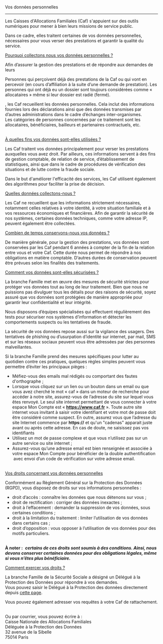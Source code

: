 Vos données personnelles


----------------------------

Les Caisses d'Allocations Familiales (Caf) s'appuient sur des outils numériques pour mener à bien leurs missions de service public. 

Dans ce cadre, elles traitent certaines de vos données personnelles, nécessaires pour vous verser des prestations et garantir la qualité du service.

[Pourquoi collectons nous vos données personnelles ?](#Pourquoicollectonsnousvosdonnespersonnelles)

Afin d’assurer la gestion des prestations et de répondre aux demandes de leurs

Personnes qui perçoivent déjà des prestations de la Caf ou qui vont en percevoir (en cours d’affiliation à la suite d’une demande de prestation). Les personnes qui ont déjà eu un dossier sont toujours considérées comme « allocataires » même si leur dossier est radié (fermé).

, les Caf recueillent les données personnelles. Cela inclut des informations fournies lors des déclarations ainsi que des données transmises par d’autres administrations dans le cadre d’échanges inter-organismes.   
Les catégories de personnes concernées par ce traitement sont les allocataires, bénéficiaires, bailleurs et partenaires contractuels, etc.  
 

[À quelles fins vos données sont-elles utilisées ?](#quellesfinsvosdonnessontellesutilises)

Les Caf traitent vos données principalement pour verser les prestations auxquelles vous avez droit. Par ailleurs, ces informations servent à des fins de gestion comptable, de relation de service, d’établissement de statistiques, ainsi que dans le cadre de procédures de vérification des situations et de lutte contre la fraude sociale.

Dans le but d'améliorer l'efficacité des services, les Caf utilisent également des algorithmes pour faciliter la prise de décision. 

[Quelles données collectons-nous ?](#Quellesdonnescollectonsnous)

Les Caf ne recueillent que les informations strictement nécessaires, notamment celles relatives à votre identité, à votre situation familiale et à vos ressources économiques et financières. Afin de garantir la sécurité de nos systèmes, certaines données techniques, comme votre adresse IP, peuvent également être collectées.

[Combien de temps conservons-nous vos données ?](#Combiendetempsconservonsnousvosdonnes)

De manière générale, pour la gestion des prestations, vos données sont conservées par les Caf pendant 6 années à compter de la fin de la relation entre vous et votre Caf. Cette durée nous permet de répondre à nos obligations en matière comptable. D’autres durées de conservation peuvent être prévues selon les finalités des traitements.

[Comment vos données sont-elles sécurisées ?](#Commentvosdonnessontellesscurises)

La branche Famille met en œuvre des mesures de sécurité strictes pour protéger vos données tout au long de leur traitement. Bien que nous ne puissions pas divulguer tous les détails pour des raisons de sécurité, soyez assuré que vos données sont protégées de manière appropriée pour garantir leur confidentialité et leur intégrité. 

Nous disposons d’équipes spécialisées qui effectuent régulièrement des tests pour sécuriser nos systèmes d’information et détecter les comportements suspects ou les tentatives de fraude.

La sécurité de vos données repose aussi sur la vigilance des usagers. Des tentatives de phishing ou d’usurpation d’identité sur internet, par mail, SMS et sur les réseaux sociaux peuvent vous être adressées par des personnes malveillantes.

Si la branche Famille prend des mesures spécifiques pour lutter au quotidien contre ces pratiques, quelques règles simples peuvent vous permettre d’éviter les principaux pièges :

* Méfiez-vous des emails mal rédigés ou comportant des fautes d'orthographe ;
* Lorsque vous cliquez sur un lien ou un bouton dans un email ou que vous avez cherché le mot « caf » dans un moteur de recherche pour accéder à notre site, assurez-vous de l’adresse du site sur lequel vous êtes renvoyé. Le seul site internet permettant de vous connecter à votre espace Mon Compte est « **https://www.caf.fr** ». Toute autre site internet vous invitant à saisir votre identifiant et votre mot de passe doit être considéré comme suspect. En outre, assurez vous que l’adresse du site Internet commence par **https://** et qu'un "cadenas" apparait juste avant ou après cette adresse. En cas de doute, ne saisissez pas vos identifiants
* Utilisez un mot de passe complexe et que vous n’utilisez pas sur un autre service ou site internet ;
* Assurez-vous qu’une adresse email est bien renseignée et associée à votre espace Mon Compte pour bénéficier de la double authentification  avec envoi d’un code de vérification sur votre adresse email.     
     

[Vos droits concernant vos données personnelles](#Vosdroitsconcernantvosdonnespersonnelles)

Conformément au Règlement Général sur la Protection des Données (RGPD), vous disposez de droits sur vos informations personnelles : 

* droit d’accès : connaître les données que nous détenons sur vous ;
* droit de rectification : corriger des données inexactes ;
* droit à l’effacement : demander la suppression de vos données, sous certaines conditions ;
* droit à la limitation du traitement : limiter l’utilisation de vos données dans certains cas ;
* droit d’opposition : vous opposer à l’utilisation de vos données pour des motifs particuliers.  
     

**À noter :**  _**certains de ces droits sont soumis à des conditions. Ainsi, nous devons conserver certaines données pour des obligations légales, même si vous n’êtes plus bénéficiaire.**_

[Comment exercer vos droits ?](#Commentexercervosdroits)

La branche Famille de la Sécurité Sociale a désigné un Délégué à la Protection des Données pour répondre à vos demandes.   
Vous pouvez saisir le Délégué à la Protection des données directement depuis [cette page](https://www.caf.fr/allocataires/informatique-et-libertes/protection-des-donnees-personnelles).  
  
Vous pouvez également adresser vos requêtes à votre Caf de rattachement.  

Ou par courrier, vous pouvez écrire à :  
Caisse Nationale des Allocations Familiales   
Déléguée à la Protection des Données    
32 avenue de la Sibelle    
75014 Paris